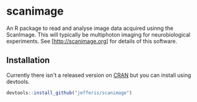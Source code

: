 # scanimage
An R package to read and analyse image data acquired usinng the ScanImage. This 
will typically be multiphoton imaging for neurobiological experiments.
See [http://scanimage.org] for details of this software.

## Installation
Currently there isn't a released version on [CRAN](http://cran.r-project.org/) 
but you can install using devtools.
```r
devtools::install_github("jefferis/scanimage")
```
